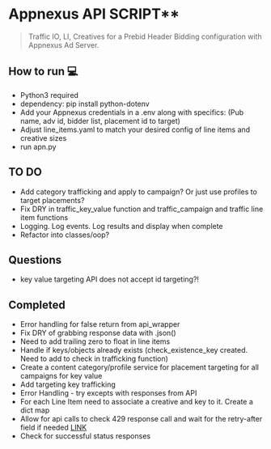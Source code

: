 # Appnexus API SCRIPT**

>Traffic IO, LI, Creatives for a Prebid Header Bidding configuration with Appnexus Ad Server.

## How to run 💻
* Python3 required
* dependency: pip install python-dotenv
* Add your Appnexus credentials in a .env along with specifics: (Pub name, adv id, bidder list, placement id to target)
* Adjust line_items.yaml to match your desired config of line items and creative sizes
* run apn.py

## **TO DO**
* Add category trafficking and apply to campaign? Or just use profiles to target placements?
* Fix DRY in traffic_key_value function and traffic_campaign and traffic line item functions
* Logging. Log events. Log results and display when complete
* Refactor into classes/oop?

## Questions
* key value targeting API does not accept id targeting?!

## Completed
* Error handling for false return from api_wrapper
* Fix DRY of grabbing response data with .json()
* Need to add trailing zero to float in line items
* Handle if keys/objects already exists (check_existence_key created. Need to add to check in trafficking function)
* Create a content category/profile service for placement targeting for all campaigns for key value
* Add targeting key trafficking
* Error Handling - try excepts with responses from API
* For each Line Item need to associate a creative and key to it. Create a dict map
* Allow for api calls to check 429 response call and wait for the retry-after field if needed [LINK](https://wiki.appnexus.com/display/api/API+Best+Practices#APIBestPractices-Throttleyourcalls)
* Check for successful status responses